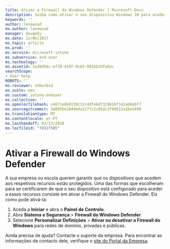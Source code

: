 ```yaml
---
title: Ativar a Firewall do Windows Defender | Microsoft Docs
description: Saiba como ativar o seu dispositivo Windows 10 para aceder aos recursos da empresa ao ativar a sua firewall.
keywords: ''
author: lenewsad
ms.author: lanewsad
manager: dougeby
ms.date: 11/06/2017
ms.topic: article
ms.prod: ''
ms.service: microsoft-intune
ms.subservice: end-user
ms.technology: ''
ms.assetid: 1ed8456c-ef70-429f-9c65-081bb2dfa6ac
searchScope:
- User help
ROBOTS: ''
ms.reviewer: shburbid
ms.suite: ems
ms.custom: intune-enduser
ms.collection: ''
ms.openlocfilehash: c4871e8b9130c32cddfe6d7329b16f142ab0ebf7
ms.sourcegitcommit: 3d895be2844bda2177c2c85dc2f09612a1be5490
ms.translationtype: MT
ms.contentlocale: pt-PT
ms.lasthandoff: 03/13/2020
ms.locfileid: "79327585"
---
```

# <a name="turn-on-your-windows-defender-firewall"></a>Ativar a Firewall do Windows Defender

A sua empresa ou escola querem garantir que os dispositivos que acedem aos respetivos recursos estão protegidos. Uma das formas que escolheram para se certificarem de que o seu dispositivo está configurado para aceder a esses recursos consiste em ativar a Firewall do Windows Defender. Eis como pode ativá-la:

1. Aceda a **Iniciar** e abra o **Painel de Controlo**.
2. Abra **Sistema e Segurança** > **Firewall do Windows Defender**.
3. Selecione **Personalizar Definições** > **Ativar ou desativar a Firewall do Windows** para redes de domínio, privadas e públicas.

Ainda precisa de ajuda? Contacte o suporte da empresa. Para encontrar as informações de contacto dele, verifique o [site do Portal da Empresa](https://go.microsoft.com/fwlink/?linkid=2010980).
